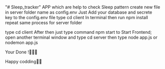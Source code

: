 "# Sleep_tracker" 
APP which are help to check Sleep pattern
 create new file in server folder  name as config.env
 Just Add your database  and secrete key to the config.env file
type cd client In terminal then run npm install
repeat same process for server folder
  
   type cd client After then just type command npm start to Start Frontend;
   open another terminal window and type cd server then type  node app.js or nodemon app.js
   
   Your Done !👨👨👨
   
   Happy codding🥰🥰
  
 
